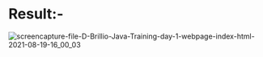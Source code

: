 # Result:-
![screencapture-file-D-Brillio-Java-Training-day-1-webpage-index-html-2021-08-19-16_00_03](https://user-images.githubusercontent.com/38137695/130053966-96b919be-193a-4f09-a765-5787692d1e35.png)

